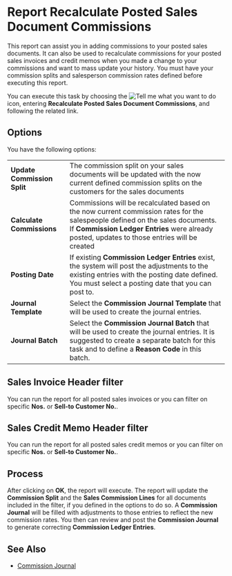 # Report Recalculate Posted Sales Document Commissions

This report can assist you in adding commissions to your posted sales documents. It can also be used to recalculate commissions for your posted sales invoices and credit memos when you made a change to your commissions and want to mass update your history. You must have your commission splits and salesperson commission rates defined before executing this report.

 You can execute this task by choosing the ![Tell me what you want to do](/images/magnifying-glass.gif) icon, entering **Recalculate Posted Sales Document Commissions**, and following the related link.

## Options

You have the following options:

|                             |                                                                                                                             |
|-----------------------------|-----------------------------------------------------------------------------------------------------------------------------|
| **Update Commission Split** | The commission split on your sales documents will be updated with the now current defined commission splits on the customers for the sales documents |
| **Calculate Commissions**   | Commissions will be recalculated based on the now current commission rates for the salespeople defined on the sales documents. If **Commission Ledger Entries** were already posted, updates to those entries will be created |
| **Posting Date**            | If existing **Commission Ledger Entries** exist, the system will post the adjustments to the existing entries with the posting date defined. You must select a posting date that you can post to. |
| **Journal Template**        | Select the **Commission Journal Template** that will be used to create the journal entries.                                 |
| **Journal Batch**           | Select the **Commission Journal Batch** that will be used to create the journal entries. It is suggested to create a separate batch for this task and to define a **Reason Code** in this batch. |

## Sales Invoice Header filter

You can run the report for all posted sales invoices or you can filter on specific **Nos.** or **Sell-to Customer No.**.

## Sales Credit Memo Header filter

You can run the report for all posted sales credit memos or you can filter on specific **Nos.** or **Sell-to Customer No.**.

## Process

After clicking on **OK**, the report will execute. The report will update the **Commission Split** and the **Sales Commission Lines** for all documents included in the filter, if you defined in the options to do so. A **Commission Journal** will be filled with adjustments to those entries to reflect the new commission rates. You then can review and post the **Commission Journal** to generate correcting **Commission Ledger Entries**.

## See Also

- [Commission Journal](page-commission-journal.md)
